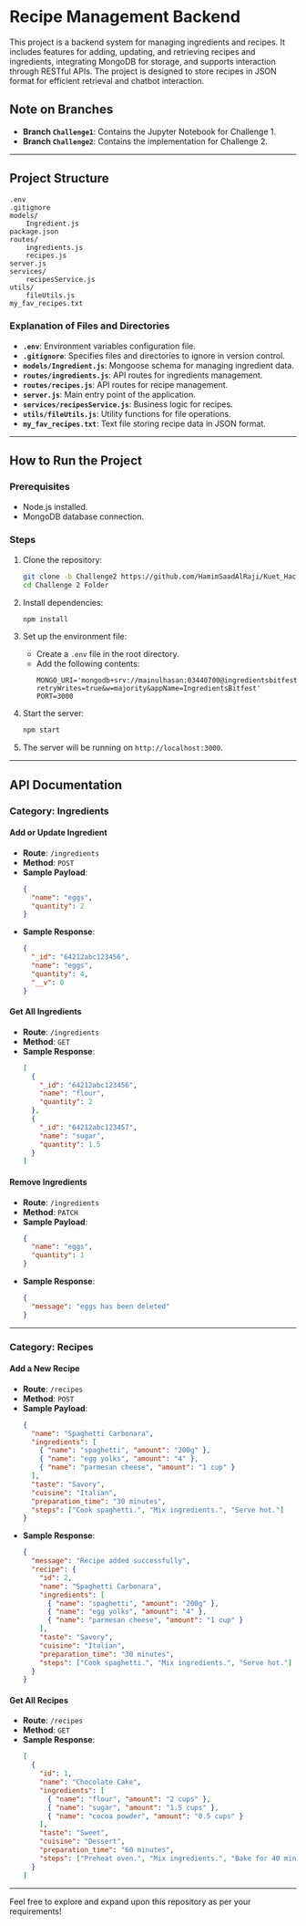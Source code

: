 # Recipe Management Backend

This project is a backend system for managing ingredients and recipes. It includes features for adding, updating, and retrieving recipes and ingredients, integrating MongoDB for storage, and supports interaction through RESTful APIs. The project is designed to store recipes in JSON format for efficient retrieval and chatbot interaction.

## Note on Branches

- **Branch `Challenge1`**: Contains the Jupyter Notebook for Challenge 1.  
- **Branch `Challenge2`**: Contains the implementation for Challenge 2.

---

## Project Structure

```
.env
.gitignore
models/
    Ingredient.js
package.json
routes/
    ingredients.js
    recipes.js
server.js
services/
    recipesService.js
utils/
    fileUtils.js
my_fav_recipes.txt
```

### Explanation of Files and Directories

- **`.env`**: Environment variables configuration file.
- **`.gitignore`**: Specifies files and directories to ignore in version control.
- **`models/Ingredient.js`**: Mongoose schema for managing ingredient data.
- **`routes/ingredients.js`**: API routes for ingredients management.
- **`routes/recipes.js`**: API routes for recipe management.
- **`server.js`**: Main entry point of the application.
- **`services/recipesService.js`**: Business logic for recipes.
- **`utils/fileUtils.js`**: Utility functions for file operations.
- **`my_fav_recipes.txt`**: Text file storing recipe data in JSON format.

---

## How to Run the Project

### Prerequisites

- Node.js installed.
- MongoDB database connection.

### Steps

1. Clone the repository:

   ```bash
   git clone -b Challenge2 https://github.com/HamimSaadAlRaji/Kuet_Hackathon_Preli.git
   cd Challenge 2 Folder

   ```

2. Install dependencies:

   ```bash
   npm install
   ```

3. Set up the environment file:

   - Create a `.env` file in the root directory.
   - Add the following contents:
     ```
     MONGO_URI='mongodb+srv://mainulhasan:03440700@ingredientsbitfest.va6yg.mongodb.net/?retryWrites=true&w=majority&appName=IngredientsBitfest'
     PORT=3000
     ```

4. Start the server:

   ```bash
   npm start
   ```

5. The server will be running on `http://localhost:3000`.

---

## API Documentation

### Category: Ingredients

#### **Add or Update Ingredient**

- **Route**: `/ingredients`
- **Method**: `POST`
- **Sample Payload**:
  ```json
  {
    "name": "eggs",
    "quantity": 2
  }
  ```
- **Sample Response**:
  ```json
  {
    "_id": "64212abc123456",
    "name": "eggs",
    "quantity": 4,
    "__v": 0
  }
  ```

#### **Get All Ingredients**

- **Route**: `/ingredients`
- **Method**: `GET`
- **Sample Response**:
  ```json
  [
    {
      "_id": "64212abc123456",
      "name": "flour",
      "quantity": 2
    },
    {
      "_id": "64212abc123457",
      "name": "sugar",
      "quantity": 1.5
    }
  ]
  ```

#### **Remove Ingredients**

- **Route**: `/ingredients`
- **Method**: `PATCH`
- **Sample Payload**:
  ```json
  {
    "name": "eggs",
    "quantity": 1
  }
  ```
- **Sample Response**:
  ```json
  {
    "message": "eggs has been deleted"
  }
  ```

---

### Category: Recipes

#### **Add a New Recipe**

- **Route**: `/recipes`
- **Method**: `POST`
- **Sample Payload**:
  ```json
  {
    "name": "Spaghetti Carbonara",
    "ingredients": [
      { "name": "spaghetti", "amount": "200g" },
      { "name": "egg yolks", "amount": "4" },
      { "name": "parmesan cheese", "amount": "1 cup" }
    ],
    "taste": "Savory",
    "cuisine": "Italian",
    "preparation_time": "30 minutes",
    "steps": ["Cook spaghetti.", "Mix ingredients.", "Serve hot."]
  }
  ```
- **Sample Response**:
  ```json
  {
    "message": "Recipe added successfully",
    "recipe": {
      "id": 2,
      "name": "Spaghetti Carbonara",
      "ingredients": [
        { "name": "spaghetti", "amount": "200g" },
        { "name": "egg yolks", "amount": "4" },
        { "name": "parmesan cheese", "amount": "1 cup" }
      ],
      "taste": "Savory",
      "cuisine": "Italian",
      "preparation_time": "30 minutes",
      "steps": ["Cook spaghetti.", "Mix ingredients.", "Serve hot."]
    }
  }
  ```

#### **Get All Recipes**

- **Route**: `/recipes`
- **Method**: `GET`
- **Sample Response**:
  ```json
  [
    {
      "id": 1,
      "name": "Chocolate Cake",
      "ingredients": [
        { "name": "flour", "amount": "2 cups" },
        { "name": "sugar", "amount": "1.5 cups" },
        { "name": "cocoa powder", "amount": "0.5 cups" }
      ],
      "taste": "Sweet",
      "cuisine": "Dessert",
      "preparation_time": "60 minutes",
      "steps": ["Preheat oven.", "Mix ingredients.", "Bake for 40 minutes."]
    }
  ]
  ```

---

Feel free to explore and expand upon this repository as per your requirements!

